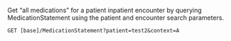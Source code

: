 Get “all medications” for a patient inpatient encounter by querying MedicationStatement using the patient and encounter search parameters.


    GET [base]/MedicationStatement?patient=test2&context=A
